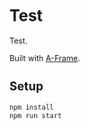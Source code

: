 # Test

Test.

Built with [A-Frame](https://aframe.io).

## Setup

```sh
npm install
npm run start
```
